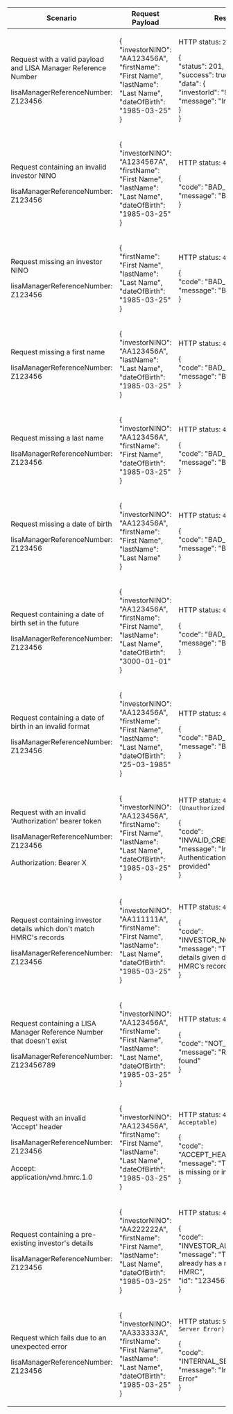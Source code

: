 <table>
    <col width="25%">
    <col width="35%">
    <col width="40%">
    <thead>
        <tr>
            <th>Scenario</th>
            <th>Request Payload</th>
            <th>Response</th>
        </tr>
    </thead>
    <tbody>
        <tr>
            <td><p>Request with a valid payload and LISA Manager Reference Number</p> <p class="code--block">lisaManagerReferenceNumber: Z123456</p></td>
            <td><p class ="code--block">
                    {<br>
                     "investorNINO": "AA123456A",<br>
                     "firstName": "First Name",<br>
                     "lastName": "Last Name",<br>
                     "dateOfBirth": "1985-03-25"<br>
                   }
                       </p></td>
            <td><p>HTTP status: <code class="code--slim">201 (Created)</code></p>
                <p class ="code--block">{<br>
                     "status": 201,<br>
                     "success": true,<br>
                     "data": {<br>
                                "investorId": "9876543210",<br>
                                "message": "Investor Created."<br>
                     }<br>
                   }</p></td>
        </tr>
        <tr>
            <td><p>Request containing an invalid investor NINO</p><p class ="code--block">lisaManagerReferenceNumber: Z123456</p></td>
            <td><p class ="code--block">{<br>
                                        "investorNINO": "A1234567A",<br>
                                        "firstName": "First Name",<br>
                                        "lastName": "Last Name",<br>
                                        "dateOfBirth": "1985-03-25"<br>
                                        }</p>
            </td>
            <td><p>HTTP status: <code class="code--slim">400 (Bad Request)</code></p>
                                  <p class ="code--block">{<br>
                                                            "code": "BAD_REQUEST",<br>
                                                            "message": "Bad Request"<br>
                                                          }
                                  </p>
            </td>
        </tr>
        <tr>
           <td><p>Request missing an investor NINO</p><p class ="code--block">lisaManagerReferenceNumber: Z123456</p></td>
           <td><p class ="code--block">{<br>
                                       "firstName": "First Name",<br>
                                       "lastName": "Last Name",<br>
                                       "dateOfBirth": "1985-03-25"<br>
                                       }</p>
           </td>
           <td><p>HTTP status: <code class="code--slim">400 (Bad Request)</code></p>
                                 <p class ="code--block">{<br>
                                                           "code": "BAD_REQUEST",<br>
                                                           "message": "Bad Request"<br>
                                                         }
                                 </p>
           </td>
       </tr>
       <tr>
           <td><p>Request missing a first name</p><p class ="code--block">lisaManagerReferenceNumber: Z123456</p></td>
           <td><p class ="code--block">{<br>
                                      "investorNINO": "AA123456A",<br>
                                       "lastName": "Last Name",<br>
                                       "dateOfBirth": "1985-03-25"<br>
                                       }</p>
           </td>
           <td><p>HTTP status: <code class="code--slim">400 (Bad Request)</code></p>
                                 <p class ="code--block">{<br>
                                                           "code": "BAD_REQUEST",<br>
                                                           "message": "Bad Request"<br>
                                                         }
                                 </p>
           </td>
       </tr>
        <tr>
           <td><p>Request missing a last name</p><p class ="code--block">lisaManagerReferenceNumber: Z123456</p></td>
           <td><p class ="code--block">{<br>
                                      "investorNINO": "AA123456A",<br>
                                       "firstName": "First Name",<br>
                                       "dateOfBirth": "1985-03-25"<br>
                                       }</p>
           </td>
           <td><p>HTTP status: <code class="code--slim">400 (Bad Request)</code></p>
                                 <p class ="code--block">{<br>
                                                           "code": "BAD_REQUEST",<br>
                                                           "message": "Bad Request"<br>
                                                         }
                                 </p>
           </td>
        </tr>
        <tr>
           <td><p>Request missing a date of birth</p><p class ="code--block">lisaManagerReferenceNumber: Z123456</p></td>
           <td><p class ="code--block">{<br>
                                      "investorNINO": "AA123456A",<br>
                                       "firstName": "First Name",<br>
                                       "lastName": "Last Name" <br>
                                       }</p>
           </td>
           <td><p>HTTP status: <code class="code--slim">400 (Bad Request)</code></p>
                                 <p class ="code--block">{<br>
                                                           "code": "BAD_REQUEST",<br>
                                                           "message": "Bad Request"<br>
                                                         }
                                 </p>
           </td>
        </tr>
        <tr>
           <td><p>Request containing a date of birth set in the future</p><p class ="code--block">lisaManagerReferenceNumber: Z123456</p></td>
           <td><p class ="code--block">{<br>
                                      "investorNINO": "AA123456A",<br>
                                       "firstName": "First Name",<br>
                                       "lastName": "Last Name",<br>
                                       "dateOfBirth": "3000-01-01"<br>
                                       }</p>
           </td>
           <td><p>HTTP status: <code class="code--slim">400 (Bad Request)</code></p>
                                 <p class ="code--block">{<br>
                                                           "code": "BAD_REQUEST",<br>
                                                           "message": "Bad Request"<br>
                                                         }
                                 </p>
           </td>
        </tr>
        <tr>
           <td><p>Request containing a date of birth in an invalid format</p><p class ="code--block">lisaManagerReferenceNumber: Z123456</p></td>
           <td><p class ="code--block">{<br>
                                      "investorNINO": "AA123456A",<br>
                                       "firstName": "First Name",<br>
                                       "lastName": "Last Name",<br>
                                       "dateOfBirth": "25-03-1985"<br>
                                       }</p>
           </td>
           <td><p>HTTP status: <code class="code--slim">400 (Bad Request)</code></p>
                                 <p class ="code--block">{<br>
                                                           "code": "BAD_REQUEST",<br>
                                                           "message": "Bad Request"<br>
                                                         }
                                 </p>
           </td>
        </tr>
        <tr>
           <td><p>Request with an invalid 'Authorization' bearer token</p><p class ="code--block">lisaManagerReferenceNumber: Z123456<br><br>Authorization: Bearer X</p></td>
           <td><p class ="code--block">{<br>
                     "investorNINO": "AA123456A",<br>
                     "firstName": "First Name",<br>
                     "lastName": "Last Name",<br>
                     "dateOfBirth": "1985-03-25"<br>
                   }</p>
           </td>
           <td><p>HTTP status: <code class="code--slim">401 (Unauthorized)</code></p>
                                 <p class ="code--block">{<br>
                                                           "code": "INVALID_CREDENTIALS",<br>
                                                           "message": "Invalid Authentication information provided"<br>
                                                         }
                                 </p>
           </td>
        </tr>
        <tr>
            <td><p>Request containing investor details which don't match HMRC's records</p><p class ="code--block">lisaManagerReferenceNumber: Z123456</p></td>
            <td><p class ="code--block">{<br>
                                        "investorNINO": "AA111111A",<br>
                                        "firstName": "First Name",<br>
                                        "lastName": "Last Name",<br>
                                        "dateOfBirth": "1985-03-25"<br>
                                        }</p>
            </td>
            <td><p>HTTP status: <code class="code--slim">403 (Forbidden)</code></p>
                                  <p class ="code--block">{<br>
                                            "code": "INVESTOR_NOT_FOUND",<br>
                                            "message": "The investor details given do not match with HMRC’s records"<br>
                                            }
                                            </p>
             </td>
        </tr>
        <tr>
            <td><p>Request containing a LISA Manager Reference Number that doesn't exist</p><p class="code--block">lisaManagerReferenceNumber: Z123456789</p></td>
            <td><p class ="code--block">{<br>
                   "investorNINO": "AA123456A",<br>
                   "firstName": "First Name",<br>
                   "lastName": "Last Name",<br>
                   "dateOfBirth": "1985-03-25"<br>
                   }</p></td>
            <td><p>HTTP status: <code class="code--slim">404 (Not Found)</code></p><p class="code--block">{<br>
                                           "code": "NOT_FOUND",<br>
                                           "message": "Resource was not found"<br>
                                         }</p>
            </td>
        </tr>
        <tr>
           <td><p>Request with an invalid 'Accept' header</p><p class ="code--block">lisaManagerReferenceNumber: Z123456<br><br>Accept: application/vnd.hmrc.1.0</p></td>
           <td><p class ="code--block">{<br>
                     "investorNINO": "AA123456A",<br>
                     "firstName": "First Name",<br>
                     "lastName": "Last Name",<br>
                     "dateOfBirth": "1985-03-25"<br>
                   }</p>
           </td>
           <td><p>HTTP status: <code class="code--slim">406 (Not Acceptable)</code></p>
                                 <p class ="code--block">{<br>
                                                           "code": "ACCEPT_HEADER_INVALID",<br>
                                                           "message": "The accept header is missing or invalid"<br>
                                                         }
                                 </p>
           </td>
        </tr>
        <tr>
            <td><p>Request containing a pre-existing investor's details</p> <p class ="code--block">lisaManagerReferenceNumber: Z123456</p></td>
            <td><p class ="code--block">{<br>
                                        "investorNINO": "AA222222A",<br>
                                        "firstName": "First Name",<br>
                                        "lastName": "Last Name",<br>
                                        "dateOfBirth": "1985-03-25"<br>
                                      }
                                          </p></td>
            <td><p>HTTP status: <code class="code--slim">409 (Conflict)</code></p><p class ="code--block">{<br>
                                    "code": "INVESTOR_ALREADY_EXISTS",<br>
                                    "message": "The investor already has a record with HMRC",<br>
                                    "id": "1234567890"<br>
                                    }
            </p>
            </td>
        </tr>
        <tr>
            <td><p>Request which fails due to an unexpected error</p> <p class ="code--block">lisaManagerReferenceNumber: Z123456</p></td>
            <td><p class ="code--block">{<br>
                                        "investorNINO": "AA333333A",<br>
                                        "firstName": "First Name",<br>
                                        "lastName": "Last Name",<br>
                                        "dateOfBirth": "1985-03-25"<br>
                                      }
                                          </p></td>
            <td><p>HTTP status: <code class="code--slim">500 (Internal Server Error)</code></p><p class ="code--block">{<br>
                                    "code": "INTERNAL_SERVER_ERROR",<br>
                                    "message": "Internal Server Error"<br>
                                    }
            </p>
            </td>
        </tr>
    </tbody>
</table>